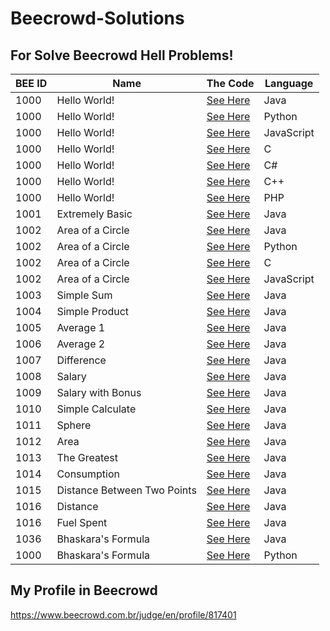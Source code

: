 # Beecrowd-Solutions

## For Solve Beecrowd Hell Problems!
|BEE ID|Name|The Code|Language|
|---|---|---|---|
|1000|Hello World!|[See Here](Beecrowd_Problems/BEE-1000-Java14.java)|Java|
|1000|Hello World!|[See Here](Beecrowd_Problems/BEE-1000-Python.py)|Python|
|1000|Hello World!|[See Here](Beecrowd_Problems/BEE-1000-JS.js)|JavaScript|
|1000|Hello World!|[See Here](Beecrowd_Problems/BEE-1000-C99.c)|C|
|1000|Hello World!|[See Here](Beecrowd_Problems/BEE-1000-CSharp.cs)|C#|
|1000|Hello World!|[See Here](Beecrowd_Problems/BEE-1000-C++.ino)|C++|
|1000|Hello World!|[See Here](Beecrowd_Problems/BEE-1000-PHP.php)|PHP|
|1001|Extremely Basic|[See Here](Beecrowd_Problems/BEE-1001-Java14.java)|Java|
|1002|Area of a Circle|[See Here](Beecrowd_Problems/BEE-1002-Java14.java)|Java|
|1002|Area of a Circle|[See Here](Beecrowd_Problems/BEE-1002-Python.py)|Python|
|1002|Area of a Circle|[See Here](Beecrowd_Problems/BEE-1002-C99.c)|C|
|1002|Area of a Circle|[See Here](Beecrowd_Problems/BEE-1002-JS.js)|JavaScript|
|1003|Simple Sum|[See Here](Beecrowd_Problems/BEE-1003-Java14.java)|Java|
|1004|Simple Product|[See Here](Beecrowd_Problems/BEE-1004-Java14.java)|Java|
|1005|Average 1|[See Here](Beecrowd_Problems/BEE-1005-Java14.java)|Java|
|1006|Average 2|[See Here](Beecrowd_Problems/BEE-1006-Java14.java)|Java|
|1007|Difference|[See Here](Beecrowd_Problems/BEE-1007-Java14.java)|Java|
|1008|Salary|[See Here](Beecrowd_Problems/BEE-1008-Java14.java)|Java|
|1009|Salary with Bonus|[See Here](Beecrowd_Problems/BEE-1009-Java14.java)|Java|
|1010|Simple Calculate|[See Here](Beecrowd_Problems/BEE-1010-Java14.java)|Java|
|1011|Sphere|[See Here](Beecrowd_Problems/BEE-1011-Java14.java)|Java|
|1012|Area|[See Here](Beecrowd_Problems/BEE-1012-Java14.java)|Java|
|1013|The Greatest|[See Here](Beecrowd_Problems/BEE-1013-Java14.java)|Java|
|1014|Consumption|[See Here](Beecrowd_Problems/BEE-1014-Java14.java)|Java|
|1015|Distance Between Two Points|[See Here](Beecrowd_Problems/BEE-1015-Java14.java)|Java|
|1016|Distance|[See Here](Beecrowd_Problems/BEE-1016-Java14.java)|Java|
|1016|Fuel Spent|[See Here](Beecrowd_Problems/BEE-1017-Java14.java)|Java|
|1036|Bhaskara's Formula|[See Here](Beecrowd_Problems/BEE-1036-Java14.java)|Java|
|1000|Bhaskara's Formula|[See Here](Beecrowd_Problems/BEE-1036-Python.py)|Python|

## My Profile in Beecrowd
https://www.beecrowd.com.br/judge/en/profile/817401
